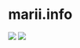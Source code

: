 # marii.info

<a href="https://travis-ci.org/mnyrop/mnyrop.github.io"><img src="https://travis-ci.org/mnyrop/mnyrop.github.io.svg?branch=master"/></a>
<a href="https://gemnasium.com/github.com/mnyrop/mnyrop.github.io"><img src="https://gemnasium.com/badges/github.com/mnyrop/mnyrop.github.io.svg"/></a>
